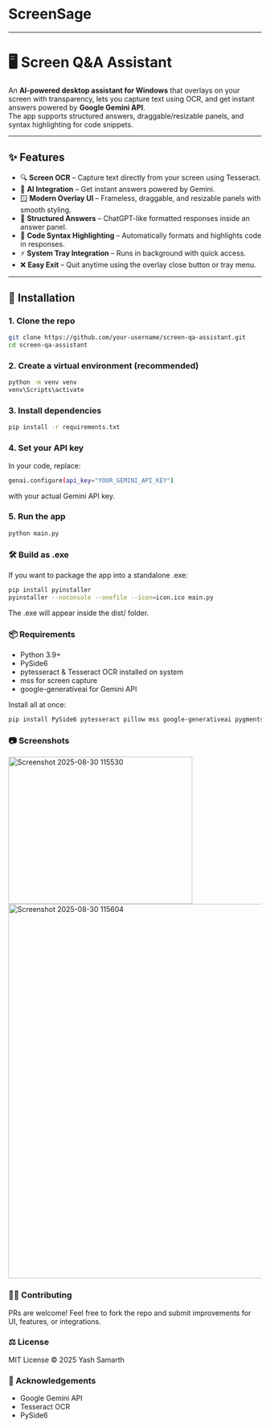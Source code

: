 # ScreenSage
-------------------------------------------------------------------------------------------------------------------------------------------------------------------------------------------
# 🖥️ Screen Q&A Assistant  

An **AI-powered desktop assistant for Windows** that overlays on your screen with transparency, lets you capture text using OCR, and get instant answers powered by **Google Gemini API**.  
The app supports structured answers, draggable/resizable panels, and syntax highlighting for code snippets.  

---

## ✨ Features
- 🔍 **Screen OCR** – Capture text directly from your screen using Tesseract.  
- 🤖 **AI Integration** – Get instant answers powered by Gemini.  
- 🪟 **Modern Overlay UI** – Frameless, draggable, and resizable panels with smooth styling.  
- 💬 **Structured Answers** – ChatGPT-like formatted responses inside an answer panel.  
- 🎨 **Code Syntax Highlighting** – Automatically formats and highlights code in responses.  
- ⚡ **System Tray Integration** – Runs in background with quick access.  
- ❌ **Easy Exit** – Quit anytime using the overlay close button or tray menu.  

---

## 🚀 Installation

### 1. Clone the repo
```bash
git clone https://github.com/your-username/screen-qa-assistant.git
cd screen-qa-assistant
```
### 2. Create a virtual environment (recommended)
```bash
python -m venv venv
venv\Scripts\activate
```

### 3. Install dependencies
```bash
pip install -r requirements.txt
```

### 4. Set your API key

In your code, replace:
```bash
genai.configure(api_key="YOUR_GEMINI_API_KEY")
```

with your actual Gemini API key.

### 5. Run the app
```bash
python main.py
```

### 🛠️ Build as .exe

If you want to package the app into a standalone .exe:
```bash
pip install pyinstaller
pyinstaller --noconsole --onefile --icon=icon.ico main.py
```

The .exe will appear inside the dist/ folder.

### 📦 Requirements

- Python 3.9+
- PySide6
- pytesseract & Tesseract OCR installed on system
- mss for screen capture
- google-generativeai for Gemini API

Install all at once:
```bash
pip install PySide6 pytesseract pillow mss google-generativeai pygments
```
### 📷 Screenshots
<img width="366" height="292" alt="Screenshot 2025-08-30 115530" src="https://github.com/user-attachments/assets/b1a746c5-24bf-4292-bbf3-271eaba8b1c8" />
<img width="1365" height="743" alt="Screenshot 2025-08-30 115604" src="https://github.com/user-attachments/assets/3d0e82ab-7d9d-4495-8484-d2ad02039afb" />

### 🧑‍💻 Contributing

PRs are welcome! Feel free to fork the repo and submit improvements for UI, features, or integrations.

### ⚖️ License

MIT License © 2025 Yash Samarth

### 🙌 Acknowledgements

- Google Gemini API
- Tesseract OCR
- PySide6

